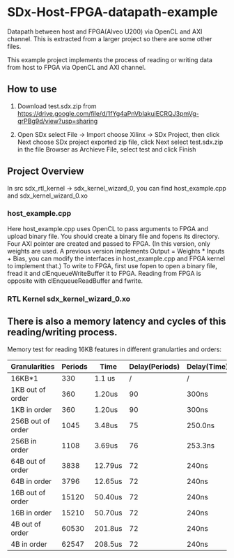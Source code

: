 # SDx-Host-FPGA-datapath-example
Datapath between host and FPGA(Alveo U200) via OpenCL and AXI channel. This is extracted from a larger project so there are some other files.

This example project implements the process of reading or writing data from host to FPGA via OpenCL and AXI channel.

## How to use
1. Download test.sdx.zip from
https://drive.google.com/file/d/1fYg4aPnVbIakujECRQJ3pmVg-qrPBg9d/view?usp=sharing

2. Open SDx
select File -> Import
choose Xilinx -> SDx Project, then click Next
choose SDx project exported zip file, click Next
select test.sdx.zip in the file Browser as Archieve File, select test and click Finish

## Project Overview
In src sdx_rtl_kernel -> sdx_kernel_wizard_0, you can find host_example.cpp and sdx_kernel_wizard_0.xo
### host_example.cpp
Here host_example.cpp uses OpenCL to pass arguments to FPGA and upload binary file. You should create a binary file and fopens its directory.
Four AXI pointer are created and passed to FPGA. (In this version, only weights are used. A previous version implements Output = Weights * Inputs + Bias, you can modify the interfaces in host_example.cpp and FPGA kernel to implement that.)
To write to FPGA, first use fopen to open a binary file, fread it and clEnqueueWriteBuffer it to FPGA. Reading from FPGA is opposite with clEnqueueReadBuffer and fwrite.

### RTL Kernel sdx_kernel_wizard_0.xo





## There is also a memory latency and cycles of this reading/writing process.

Memory test for reading 16KB features in different granularties and orders:

| Granularities | Periods | Time | Delay(Periods) | Delay(Time) | Bandwidth |
| --------- | --------- | --------- | --------- | --------- | --------- |
| 16KB*1 | 330 | 1.1 us | \/ | \/ | 13.87GB/s |
| 1KB out of order | 360 | 1.20us | 90 | 300ns | 12.72GB/s |
| 1KB in order | 360 | 1.20us | 90 | 300ns | 12.72GB/s |
| 256B out of order | 1045 | 3.48us | 75 | 250.0ns | 4.38GB/s |
| 256B in order | 1108|3.69us | 76 | 253.3ns | 4.13GB/s |
| 64B out of order | 3838 | 12.79us | 72 | 240ns | 1.19GB/s |
| 64B in order | 3796 | 12.65us | 72 | 240ns | 1.21GB/s |
| 16B out of order | 15120 | 50.40us | 72 | 240ns | 310MB/s |
| 16B in order | 15210 | 50.70us | 72 | 240ns | 308MB/s |
| 4B out of order | 60530 | 201.8us | 72 | 240ns | 77.4MB/s |
| 4B in order | 62547 | 208.5us | 72 | 240ns | 74.9MB/s |
